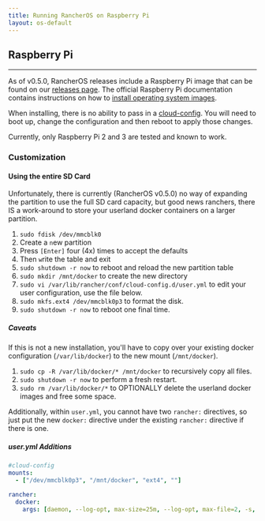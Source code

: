 ```yaml
---
title: Running RancherOS on Raspberry Pi
layout: os-default
---
```


## Raspberry Pi
---

As of v0.5.0, RancherOS releases include a Raspberry Pi image that can be found on our [releases page](https://github.com/rancher/os/releases). The official Raspberry Pi documentation contains instructions on how to [install operating system images](https://www.raspberrypi.org/documentation/installation/installing-images/).

When installing, there is no ability to pass in a [cloud-config]({{site.baseurl}}/os/cloud-config). You will need to boot up, change the configuration and then reboot to apply those changes. 

Currently, only Raspberry Pi 2 and 3 are tested and known to work.


### Customization

#### Using the entire SD Card

Unfortunately, there is currently (RancherOS v0.5.0) no way of expanding the partition to use the full SD card capacity, but good news ranchers, there IS a work-around to store your userland docker containers on a larger partition.

1. `sudo fdisk /dev/mmcblk0`
1. Create a `n`ew partition
1. Press `[Enter]` four (4x) times to accept the defaults
1. Then `w`rite the table and exit
1. `sudo shutdown -r now` to reboot and reload the new partition table
1. `sudo mkdir /mnt/docker` to create the new directory
1. `sudo vi /var/lib/rancher/conf/cloud-config.d/user.yml` to edit your user configuration, use the file below.
1. `sudo mkfs.ext4 /dev/mmcblk0p3` to format the disk.
1. `sudo shutdown -r now` to reboot one final time.

##### Caveats

If this is not a new installation, you'll have to copy over your existing docker configuration (`/var/lib/docker`) to
the new mount (`/mnt/docker`).

1. `sudo cp -R /var/lib/docker/* /mnt/docker` to recursively copy all files.
1. `sudo shutdown -r now` to perform a fresh restart.
1. `sudo rm /var/lib/docker/*` to OPTIONALLY delete the userland docker images and free some space.

Additionally, within `user.yml`, you cannot have two `rancher:` directives, so just put the new `docker:` directive under
the existing `rancher:` directive if there is one.

##### user.yml Additions
```yml
#cloud-config
mounts:
  - ["/dev/mmcblk0p3", "/mnt/docker", "ext4", ""]

rancher:
  docker:
    args: [daemon, --log-opt, max-size=25m, --log-opt, max-file=2, -s, overlay, -G, docker, -H, 'unix:///var/run/docker.sock', --userland-proxy=false, -g, /mnt/docker]
```
